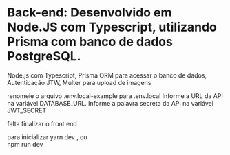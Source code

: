 
# Back-end: Desenvolvido em Node.JS com Typescript, utilizando Prisma com banco de dados PostgreSQL.



 Node.js com Typescript,
Prisma ORM para acessar o banco de dados,
Autenticação JTW,
Multer para upload de imagens


renomeie o arquivo .env.local-example para .env.local
Informe a URL da API na variável DATABASE_URL.
Informe a palavra secreta da API na variável JWT_SECRET


 falta finalizar o front end


para inicializar
yarn dev , ou  
npm run dev

